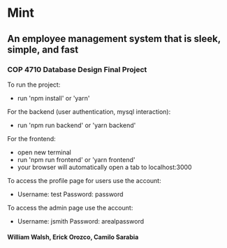 # Mint

## An employee management system that is sleek, simple, and fast

### COP 4710 Database Design Final Project

To run the project:

- run 'npm install' or 'yarn'

For the backend (user authentication, mysql interaction):

- run 'npm run backend' or 'yarn backend'

For the frontend:

- open new terminal
- run 'npm run frontend' or 'yarn frontend'
- your browser will automatically open a tab to localhost:3000

To access the profile page for users use the account:
- Username: test    Password: password

To access the admin page use the account:
- Username: jsmith    Password: arealpassword

#### William Walsh, Erick Orozco, Camilo Sarabia
